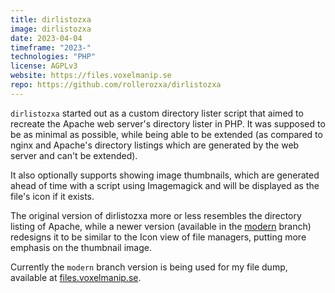 ```yaml
---
title: dirlistozxa
image: dirlistozxa
date: 2023-04-04
timeframe: "2023-"
technologies: "PHP"
license: AGPLv3
website: https://files.voxelmanip.se
repo: https://github.com/rollerozxa/dirlistozxa
---
```


`dirlistozxa` started out as a custom directory lister script that aimed to recreate the Apache web server's directory lister in PHP. It was supposed to be as minimal as possible, while being able to be extended (as compared to nginx and Apache's directory listings which are generated by the web server and can't be extended).

<!--more-->

It also optionally supports showing image thumbnails, which are generated ahead of time with a script using Imagemagick and will be displayed as the file's icon if it exists.

The original version of dirlistozxa more or less resembles the directory listing of Apache, while a newer version (available in the [modern](https://github.com/rollerozxa/dirlistozxa/tree/modern) branch) redesigns it to be similar to the Icon view of file managers, putting more emphasis on the thumbnail image.

Currently the `modern` branch version is being used for my file dump, available at [files.voxelmanip.se](https://files.voxelmanip.se).
